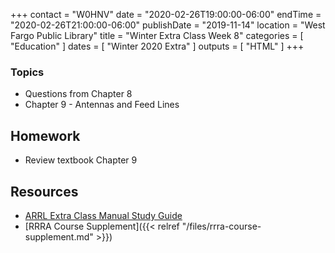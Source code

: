 +++
contact = "W0HNV"
date = "2020-02-26T19:00:00-06:00"
endTime = "2020-02-26T21:00:00-06:00"
publishDate = "2019-11-14"
location = "West Fargo Public Library"
title = "Winter Extra Class Week 8"
categories = [ "Education" ]
dates = [ "Winter 2020 Extra" ]
outputs = [ "HTML" ]
+++

### Topics

* Questions from Chapter 8
* Chapter 9 - Antennas and Feed Lines

## Homework

* Review textbook Chapter 9

## Resources

* [ARRL Extra Class Manual Study Guide](http://www.arrl.org/files/file/Extra%20Class%20License%20Manual/ECLM%2011th%20edition/ECLM%202016%20Studyguide.pdf)
* [RRRA Course Supplement]({{< relref "/files/rrra-course-supplement.md" >}})
